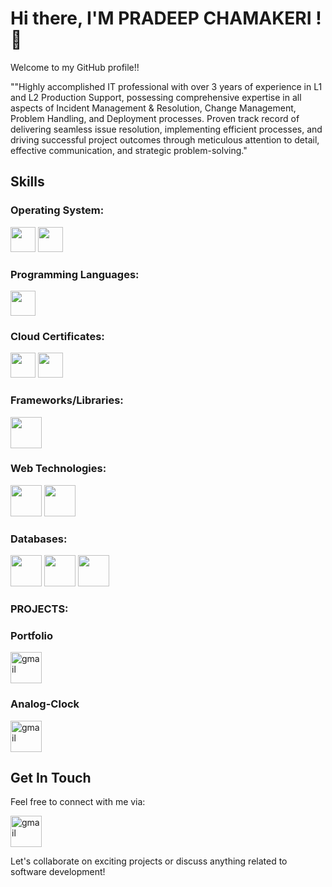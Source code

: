 # Hi there, I'M PRADEEP CHAMAKERI  ! 👋

Welcome to my GitHub profile!!

""Highly accomplished IT professional with over 3 years of experience in L1 and L2 Production Support, possessing comprehensive expertise in all aspects of Incident Management & Resolution, Change Management, Problem Handling, and Deployment processes. Proven track record of delivering seamless issue resolution, implementing efficient processes, and driving successful project outcomes through meticulous attention to detail, effective communication, and strategic problem-solving."


## Skills


### Operating System:
<code><img height="40" src="https://www.pngall.com/wp-content/uploads/5/Linux-PNG-Image-File.png"></code>
<code><img height="40" src="https://download.logo.wine/logo/Windows_7/Windows_7-Logo.wine.png"></code>

### Programming Languages:

<code><img height="40" src="https://shorturl.at/7fUrD"></code>

### Cloud Certificates:

<code><img height="40" src="https://clipground.com/images/gcp-logo-png-3.png"></code>
<code><img height="40" src="https://th.bing.com/th/id/OIP.XZNqhzNAjXQRFOIIugNiQgAAAA?rs=1&pid=ImgDetMain"></code>


### Frameworks/Libraries:
<code><img height="50" src="https://shorturl.at/PI3CS"></code>

### Web Technologies:
<code><img height="50" src="https://brandslogos.com/wp-content/uploads/images/large/css-logo.png"></code>
<code><img height="50" src="https://encrypted-tbn0.gstatic.com/images?q=tbn:ANd9GcQ_wl2XZnNL5oTS_TSbsCiP_31dYtApXMMrXg&usqp=CAU"></code>

### Databases:
<code><img height="50" src="https://tse4.mm.bing.net/th?id=OIP.SofyAKCKhA0KjsAQzSwrgAHaDt&pid=Api&P=0&h=180"></code>
<code><img height="50" src="https://w7.pngwing.com/pngs/717/111/png-transparent-mysql-round-logo-tech-companies-thumbnail.png"></code>
<code><img height="50" src="https://encrypted-tbn0.gstatic.com/images?q=tbn:ANd9GcSF6DUtfL8zxIDJBMcqIVWw-8fw2cEgTVbdsg&usqp=CAU"></code>


### PROJECTS:
### Portfolio
<p> <a href= "https://impradeep24.github.io/myportfolio.github.io/" target="_blank"> <img img height="50" alt="gmail" src="https://t4.ftcdn.net/jpg/04/58/98/25/360_F_458982556_rY91aQnf50X9alQ9FdW99R8sfjhuoVk8.jpg"></a> </p>

### Analog-Clock
<p> <a href=https://impradeep24.github.io/Analog-clock.github.io/ target="_blank"></i> <img height="50" alt="gmail" src="https://t4.ftcdn.net/jpg/04/58/98/25/360_F_458982556_rY91aQnf50X9alQ9FdW99R8sfjhuoVk8.jpg"></a> </p>

## Get In Touch

Feel free to connect with me via:

<p> <a href="mailto:pradeepchamakeri.work@gmail.com"><i class="fa fa-envelope"></i> <img img height="50" alt="gmail" src="https://img.shields.io/badge/Email-%230077B5.svg?&style=for-the-badge&logo=Mail&logoColor=white"></a> </p>

Let's collaborate on exciting projects or discuss anything related to software development!
